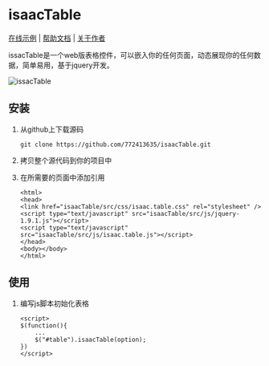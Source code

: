 # isaacTable 

[在线示例](http://app.isaacxu.com/table) |
[帮助文档](http://app.isaacxu.com/table/demo/doc.html) |
[关于作者](http://app.isaacxu.com/job)

issacTable是一个web版表格控件，可以嵌入你的任何页面，动态展现你的任何数据，简单易用，基于jquery开发。

![issacTable](http://app.isaacxu.com:9091/table/demo/table.jpg)

## 安装
1.  从github上下载源码

    `git clone https://github.com/772413635/isaacTable.git`
2.  拷贝整个源代码到你的项目中
3.  在所需要的页面中添加引用

    `<html>`  
    `<head>`  
    `<link href="isaacTable/src/css/isaac.table.css" rel="stylesheet" />`  
    `<script type="text/javascript" src="isaacTable/src/js/jquery-1.9.1.js"></script>`  
    `<script type="text/javascript" src="isaacTable/src/js/isaac.table.js"></script>`  
    `</head>`  
    `<body></body>`  
    `</html>`
## 使用
1.  编写js脚本初始化表格

    `<script>`  
    `$(function(){`  
    `    ...`  
    `    $("#table").isaacTable(option);`  
    `})`  
    `</script>`

